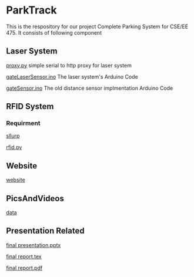 # ParkTrack
This is the respository for our project Complete Parking System for CSE/EE 475. It consists of following component
## Laser System
[proxy.py](../blob/master/proxy.py) simple serial to http proxy for laser system

[gateLaserSensor.ino](../blob/master/gateLaserSensor.ino) The laser system's Arduino Code

[gateSensor.ino](../blob/master/gateSensor.ino) The old distance sensor implmentation Arduino Code

## RFID System
### Requirment
[sllurp](https://github.com/ransford/sllurp)


[rfid.py](../blob/master/rfid.py)

## Website
[website](../blob/master/website)

## PicsAndVideos
[data](../blob/master/PicsAndVideos.zip)


## Presentation Related
[final presentation.pptx](../blob/maseter/final.pptx)

[final report.tex](../blob/master/final.tex)

[final report.pdf](../blob/master/final.pdf)
